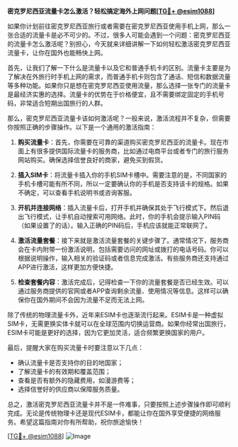 **密克罗尼西亚流量卡怎么激活？轻松搞定海外上网问题[[TG💪+ @esim1088](https://t.me/s/esim1088)]**

如果你计划前往密克罗尼西亚旅行或者需要在密克罗尼西亚使用手机上网，那么一张合适的流量卡是必不可少的。不过，很多人可能会遇到一个问题：密克罗尼西亚的流量卡怎么激活呢？别担心，今天就来详细讲解一下如何轻松激活密克罗尼西亚流量卡，让你在国外也能畅快上网。

首先，让我们了解一下什么是流量卡以及它和普通手机卡的区别。流量卡主要是为了解决在外旅行时手机上网的需求，而普通手机卡则包含了通话、短信和数据流量等多种功能。如果你只是想在密克罗尼西亚使用流量，那么选择一张专门的流量卡是最经济实惠的选择。流量卡的优势在于价格便宜，且不需要绑定固定的手机号码，非常适合短期出国旅行的人群。

那么，密克罗尼西亚流量卡该如何激活呢？一般来说，激活流程并不复杂，但需要你按照正确的步骤操作。以下是一个通用的激活指南：

1. **购买流量卡**：首先，你需要在可靠的渠道购买密克罗尼西亚的流量卡。现在市面上有很多提供国际流量卡的服务商，比如通过电商平台或者专门的旅行服务网站购买。确保选择信誉良好的商家，避免买到假货。

2. **插入SIM卡**：将流量卡插入你的手机SIM卡槽中。需要注意的是，不同国家的手机卡槽可能有所不同，所以一定要确认你的手机是否支持该卡的规格。如果不确定，可以查看手机说明书或咨询客服。

3. **开机并连接网络**：插入流量卡后，打开手机并确保其处于飞行模式下。然后退出飞行模式，让手机自动搜索可用网络。此时，你的手机会提示输入PIN码（如果设置了的话）。输入正确的PIN码后，手机应该就能正常联网了。

4. **激活流量套餐**：接下来就是激活流量套餐的关键步骤了。通常情况下，服务商会在卡内附带一份激活说明，包括需要访问的网址或拨打的电话号码。你可以根据说明操作，输入相关的验证码或者信息完成激活。有些服务商还支持通过APP进行激活，这样更加方便快捷。

5. **检查套餐内容**：激活完成后，记得检查一下你的流量套餐是否已经生效。可以通过服务商提供的官网或者APP查询剩余流量、使用情况等信息。这样可以确保你在国外期间不会因为流量不足而无法上网。

除了传统的物理流量卡外，近年来ESIM卡也逐渐流行起来。ESIM卡是一种虚拟SIM卡，无需更换实体卡就可以在全球范围内切换运营商。如果你经常出国旅行，ESIM卡可能是更好的选择，因为它更加灵活，适合频繁更换国家的用户。

最后，提醒大家在购买流量卡时要注意以下几点：
- 确认流量卡是否支持你的目的地国家；
- 了解流量卡的有效期和覆盖范围；
- 查看是否有额外的隐藏费用，如漫游费等；
- 选择信誉好的供应商以保障服务质量。

总之，激活密克罗尼西亚流量卡并不是一件难事，只要按照上述步骤操作即可顺利完成。无论是传统物理卡还是现代ESIM卡，都能让你在国外享受便捷的网络服务。希望这篇指南对你有所帮助，祝你旅途愉快！

[[TG💪+ @esim1088](https://t.me/s/esim1088)] 
![Image](https://i.postimg.cc/4NQfJmqS/Snipaste-2025-05-13-00-14-12.png)